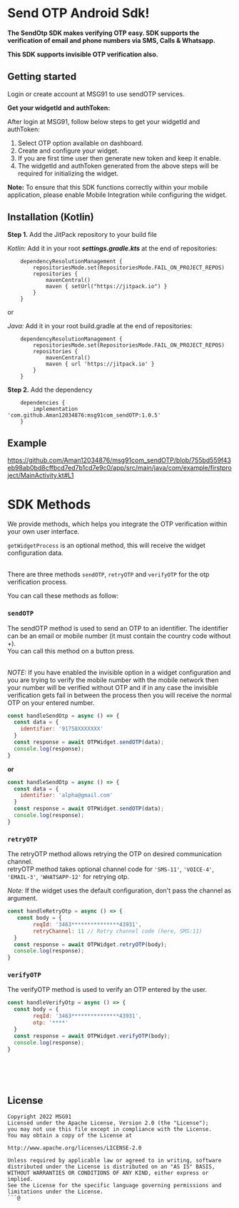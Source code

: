 # Send OTP Android Sdk!

**The SendOtp SDK makes verifying OTP easy. SDK supports the verification of email and phone numbers via SMS, Calls & Whatsapp.**

**This SDK supports invisible OTP verification also.**


## Getting started

Login or create account at MSG91 to use sendOTP services.

**Get your widgetId and authToken:**

After login at MSG91, follow below steps to get your widgetId and authToken:
1. Select OTP option available on dashboard.
2. Create and configure your widget.
3. If you are first time user then generate new token and keep it enable.
4. The widgetId and authToken generated from the above steps will be required for initializing the widget.

**Note:** To ensure that this SDK functions correctly within your mobile application, please enable Mobile Integration while configuring the widget.

## Installation (Kotlin)

**Step 1.** Add the JitPack repository to your build file

*Kotlin:* Add it in your root ***settings.gradle.kts*** at the end of repositories:
```shell
	dependencyResolutionManagement {
		repositoriesMode.set(RepositoriesMode.FAIL_ON_PROJECT_REPOS)
		repositories {
			mavenCentral()
			maven { setUrl("https://jitpack.io") }
		}
	}
```

or

*Java:* Add it in your root build.gradle at the end of repositories:

```shell
	dependencyResolutionManagement {
		repositoriesMode.set(RepositoriesMode.FAIL_ON_PROJECT_REPOS)
		repositories {
			mavenCentral()
			maven { url 'https://jitpack.io' }
		}
	}
```

**Step 2.** Add the dependency
```shell
	dependencies {
        implementation 'com.github.Aman12034876:msg91com_sendOTP:1.0.5'
	}
```


## Example

https://github.com/Aman12034876/msg91com_sendOTP/blob/755bd559f43eb98ab0bd8cffbcd7ed7b1cd7e9c0/app/src/main/java/com/example/firstproject/MainActivity.kt#L1


# SDK Methods

We provide methods, which helps you integrate the OTP verification within your own user interface.

`getWidgetProcess` is an optional method, this will receive the widget configuration data.
<br>
<br>

There are three methods `sendOTP`, `retryOTP` and `verifyOTP` for the otp verification process.

You can call these methods as follow:

### `sendOTP`

The sendOTP method is used to send an OTP to an identifier. The identifier can be an email or mobile number (it must contain the country code without +).
<br>
You can call this method on a button press.
<br>
<br>

*NOTE:* If you have enabled the invisible option in a widget configuration and you are trying to verify the mobile number with the mobile network then your number will be verified without OTP and if in any case the invisible verification gets fail in between the process then you will receive the normal OTP on your entered number.

```jsx
const handleSendOtp = async () => {
  const data = {
    identifier: '91758XXXXXXX'
  }
  const response = await OTPWidget.sendOTP(data);
  console.log(response);
}
```
**or**
```jsx
const handleSendOtp = async () => {
  const data = {
    identifier: 'alpha@gmail.com'
  }
  const response = await OTPWidget.sendOTP(data);
  console.log(response);
}
```

### `retryOTP`

The retryOTP method allows retrying the OTP on desired communication channel.
<br>
retryOTP method takes optional channel code for `'SMS-11'`, `'VOICE-4'`, `'EMAIL-3'`, `'WHATSAPP-12'` for retrying otp.

*Note:* If the widget uses the default configuration, don't pass the channel as argument.

```jsx
const handleRetryOtp = async () => {
   const body = {
        reqId: '3463***************43931',
        retryChannel: 11 // Retry channel code (here, SMS:11)
  }
  const response = await OTPWidget.retryOTP(body);
  console.log(response);
}
```

### `verifyOTP`

The verifyOTP method is used to verify an OTP entered by the user.

```jsx
const handleVerifyOtp = async () => {
  const body = {
        reqId: '3463***************43931',
        otp: '****'
  }
  const response = await OTPWidget.verifyOTP(body);
  console.log(response);
}
```



<br>
<br>
<br>

## License

```
Copyright 2022 MSG91
Licensed under the Apache License, Version 2.0 (the "License");
you may not use this file except in compliance with the License.
You may obtain a copy of the License at

http://www.apache.org/licenses/LICENSE-2.0

Unless required by applicable law or agreed to in writing, software
distributed under the License is distributed on an "AS IS" BASIS,
WITHOUT WARRANTIES OR CONDITIONS OF ANY KIND, either express or implied.
See the License for the specific language governing permissions and
limitations under the License.
```@